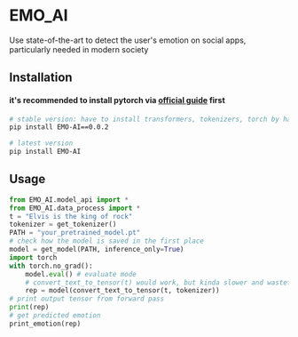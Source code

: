# EMO_AI
Use state-of-the-art to detect the user's emotion on social apps, particularly needed in modern society

## Installation
#### it's recommended to install pytorch via [official guide](https://pytorch.org/) first

```bash
# stable version: have to install transformers, tokenizers, torch by hand ...
pip install EMO-AI==0.0.2

# latest version
pip install EMO-AI
```

## Usage
```python
from EMO_AI.model_api import *
from EMO_AI.data_process import *
t = "Elvis is the king of rock"
tokenizer = get_tokenizer()
PATH = "your_pretrained_model.pt"
# check how the model is saved in the first place
model = get_model(PATH, inference_only=True)
import torch
with torch.no_grad():
    model.eval() # evaluate mode
    # convert_text_to_tensor(t) would work, but kinda slower and wasteful
    rep = model(convert_text_to_tensor(t, tokenizer))
# print output tensor from forward pass
print(rep)
# get predicted emotion
print_emotion(rep)
```
